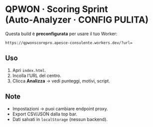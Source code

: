 # QPWON · Scoring Sprint (Auto‑Analyzer · CONFIG PULITA)

Questa build è **preconfigurata** per usare il tuo Worker:
```
https://qpwonscorepro.apesce-consulente.workers.dev/?url=
```
## Uso
1) Apri `index.html`.
2) Incolla l’URL del centro.
3) Clicca **Analizza** → vedi punteggi, motivi, script.

## Note
- Impostazioni → puoi cambiare endpoint proxy.
- Export CSV/JSON dalla top bar.
- Dati salvati in `localStorage` (nessun backend).
